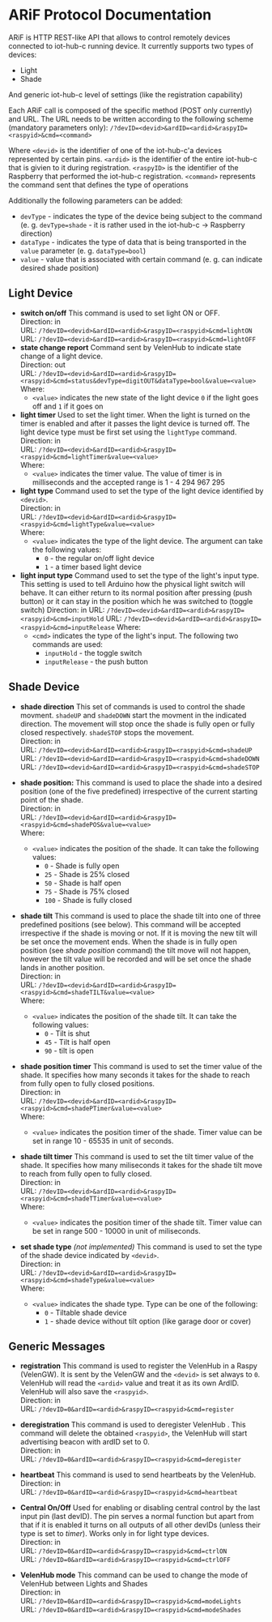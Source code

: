 # ARiF Protocol Documentation #

ARiF is HTTP REST-like API that allows to control remotely devices connected to iot-hub-c running device. It currently supports two types of devices:
* Light
* Shade

And generic iot-hub-c level of settings (like the registration capability)

Each ARiF call is composed of the specific method (POST only currently) and URL. The URL needs to be written according to the following scheme (mandatory parameters only):
`/?devID=<devid>&ardID=<ardid>&raspyID=<raspyid>&cmd=<command>`

Where `<devid>` is the identifier of one of the iot-hub-c'a devices represented by certain pins. `<ardid>` is the identifier of the entire iot-hub-c that is givien to it during registration. `<raspyID>` is the identifier of the Raspberry that performed the iot-hub-c registration. `<command>` represents the command sent that defines the type of operations

Additionally the following parameters can be added:
- `devType` - indicates the type of the device being subject to the command (e. g. `devType=shade` - it is rather used in the iot-hub-c -> Raspberry direction)
- `dataType` - indicates the type of data that is being transported in the `value` parameter (e. g. `dataType=bool`)
- `value` - value that is associated with certain command (e. g. can indicate desired shade position)

**Light Device**
----

* **switch on/off**
This command is used to set light ON or OFF.  
Direction: in  
URL: `/?devID=<devid>&ardID=<ardid>&raspyID=<raspyid>&cmd=lightON`  
URL: `/?devID=<devid>&ardID=<ardid>&raspyID=<raspyid>&cmd=lightOFF`  
* **state change report**
Command sent by VelenHub to indicate state change of a light device.  
Direction: out  
URL: `/?devID=<devid>&ardID=<ardid>&raspyID=<raspyid>&cmd=status&devType=digitOUT&dataType=bool&value=<value>`  
Where:
  - `<value>` indicates the new state of the light device `0` if the light goes off and `1` if it goes on  
* **light timer**
Used to set the light timer. When the light is turned on the timer is enabled and after it passes the light device is turned off. The light device type must be first set using the `lightType` command.  
Direction: in  
URL: `/?devID=<devid>&ardID=<ardid>&raspyID=<raspyid>&cmd=lightTimer&value=<value>`  
Where:
  - `<value>` indicates the timer value. The value of  timer is in milliseconds and the accepted range is 1 - 4 294 967 295  
* **light type**
Command used to set the type of the light device identified by `<devid>`.  
Direction: in  
URL: `/?devID=<devid>&ardID=<ardid>&raspyID=<raspyid>&cmd=lightType&value=<value>`  
Where:
  - `<value>` indicates the type of the light device. The argument can take the following values:
    - `0` - the regular on/off light device
    - `1` - a timer based light device
* **light input type**
Command used to set the type of the light's input type. This setting is used to tell Arduino how the physical light switch will behave. It can either return to its normal position after pressing (push button) or it can stay in the position which he was switched to (toggle switch)
Direction: in
URL: `/?devID=<devid>&ardID=<ardid>&raspyID=<raspyid>&cmd=inputHold`
URL: `/?devID=<devid>&ardID=<ardid>&raspyID=<raspyid>&cmd=inputRelease`
Where:
  - `<cmd>` indicates the type of the light's input. The following two commands are used:
    - `inputHold` - the toggle switch
    - `inputRelease` - the push button

**Shade Device**
----


* **shade direction**
This set of commands is used to control the shade movment. `shadeUP` and `shadeDOWN` start the movment in the indicated direction. The movement will stop once the shade is fully open or fully closed respectively. `shadeSTOP` stops the movement.  
Direction: in  
URL: `/?devID=<devid>&ardID=<ardid>&raspyID=<raspyid>&cmd=shadeUP`  
URL: `/?devID=<devid>&ardID=<ardid>&raspyID=<raspyid>&cmd=shadeDOWN`  
URL: `/?devID=<devid>&ardID=<ardid>&raspyID=<raspyid>&cmd=shadeSTOP`  
* **shade position:**
This command is used to place the shade into a desired position (one of the five predefined) irrespective of the current starting point of the shade.  
Direction: in  
URL: `/?devID=<devid>&ardID=<ardid>&raspyID=<raspyid>&cmd=shadePOS&value=<value>`  
Where:
  - `<value>` indicates the position of the shade. It can take the following values:
    - `0`   - Shade is fully open 
    - `25`  - Shade is 25% closed
    - `50`  - Shade is half open
    - `75`  - Shade is 75% closed
    - `100` - Shade is fully closed
* **shade tilt**
This command is used to place the shade tilt into one of three predefined positions (see below). This command will be accepted irrespective if the shade is moving or not. If it is moving the new tilt will be set once the movement ends. When the shade is in fully open position (see *shade position* command) the tilt move will not happen, however the tilt value will be recorded and will be set once the shade lands in another position.  
Direction: in  
URL: `/?devID=<devid>&ardID=<ardid>&raspyID=<raspyid>&cmd=shadeTILT&value=<value>`  
Where:
  - `<value>` indicates the position of the shade tilt. It can take the following values:
    - `0` - Tilt is shut
    - `45` - Tilt is half open
    - `90` - tilt is open

* **shade position timer**
This command is used to set the timer value of the shade. It specifies how many seconds it takes for the shade to reach from fully open to fully closed positions.  
Direction: in  
URL: `/?devID=<devid>&ardID=<ardid>&raspyID=<raspyid>&cmd=shadePTimer&value=<value>`  
Where:
  - `<value>` indicates the position timer of the shade. Timer value can be set in range 10 - 65535 in unit of seconds.
* **shade tilt timer** 
This command is used to set the tilt timer value of the shade. It specifies how many miliseconds it takes for the shade tilt move to reach from fully open to fully closed.  
Direction: in  
URL: `/?devID=<devid>&ardID=<ardid>&raspyID=<raspyid>&cmd=shadeTTimer&value=<value>`  
Where:
  - `<value>` indicates the position timer of the shade tilt. Timer value can be set in range 500 - 10000 in unit of miliseconds.
* **set shade type** *(not implemented)*
This command is used to set the type of the shade device indicated by `<devid>`.  
Direction: in  
URL: `/?devID=<devid>&ardID=<ardid>&raspyID=<raspyid>&cmd=shadeType&value=<value>`  
Where:
  - `<value>` indicates the shade type. Type can be one of the following:
    - `0` - Tiltable shade device
    - `1` - shade device without tilt option (like garage door or cover)

**Generic Messages**
----

* **registration**
This command is used to register the VelenHub in a Raspy (VelenGW). It is sent by the VelenGW and the `<devid>` is set always to `0`. VelenHub will read the `<ardid>` value and treat it as its own ArdID. VelenHub will also save the `<raspyid>`.  
Direction: in  
URL: `/?devID=0&ardID=<ardid>&raspyID=<raspyid>&cmd=register`
* **deregistration**
This command is used to deregister VelenHub . This command will delete the obtained `<raspyid>`, the VelenHub will start advertising beacon with ardID set to 0.  
Direction: in  
URL: `/?devID=0&ardID=<ardid>&raspyID=<raspyid>&cmd=deregister`  
* **heartbeat**
This command is used to send heartbeats by the VelenHub.  
Direction: in  
URL: `/?devID=0&ardID=<ardid>&raspyID=<raspyid>&cmd=heartbeat`  
* **Central On/Off** 
Used for enabling or disabling central control by the last input pin (last devID). The pin serves a normal function but apart from that if it is enabled it turns on all outputs of all other devIDs (unless their type is set to *timer*). Works only in for light type devices.  
Direction: in  
URL: `/?devID=0&ardID=<ardid>&raspyID=<raspyid>&cmd=ctrlON`  
URL: `/?devID=0&ardID=<ardid>&raspyID=<raspyid>&cmd=ctrlOFF`  

* **VelenHub mode**
This command can be used to change the mode of VelenHub between Lights and Shades  
Direction: in  
URL: `/?devID=0&ardID=<ardid>&raspyID=<raspyid>&cmd=modeLights`  
URL: `/?devID=0&ardID=<ardid>&raspyID=<raspyid>&cmd=modeShades`  

